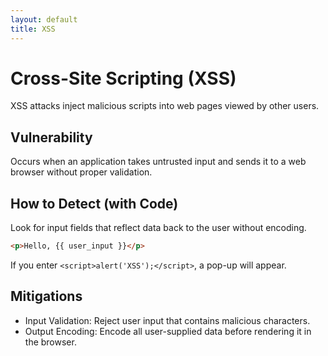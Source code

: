 ```yaml
---
layout: default
title: XSS
---
```

# Cross-Site Scripting (XSS)

XSS attacks inject malicious scripts into web pages viewed by other users.

## Vulnerability
Occurs when an application takes untrusted input and sends it to a web browser without proper validation.

## How to Detect (with Code)
Look for input fields that reflect data back to the user without encoding.
```html
<p>Hello, {{ user_input }}</p>
```
If you enter `<script>alert('XSS');</script>`, a pop-up will appear.


## Mitigations
- Input Validation: Reject user input that contains malicious characters.
- Output Encoding: Encode all user-supplied data before rendering it in the browser.
